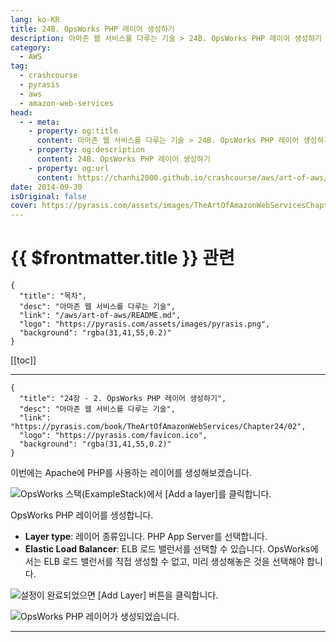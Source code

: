 ```yaml
---
lang: ko-KR
title: 24B. OpsWorks PHP 레이어 생성하기
description: 아마존 웹 서비스를 다루는 기술 > 24B. OpsWorks PHP 레이어 생성하기
category:
  - AWS
tag: 
  - crashcourse
  - pyrasis
  - aws 
  - amazon-web-services
head:
  - - meta:
    - property: og:title
      content: 아마존 웹 서비스를 다루는 기술 > 24B. OpsWorks PHP 레이어 생성하기
    - property: og:description
      content: 24B. OpsWorks PHP 레이어 생성하기
    - property: og:url
      content: https://chanhi2000.github.io/crashcourse/aws/art-of-aws/24B.html
date: 2014-09-30
isOriginal: false
cover: https://pyrasis.com/assets/images/TheArtOfAmazonWebServicesChapter24/9_.png
---
```


# {{ $frontmatter.title }} 관련

```component VPCard
{
  "title": "목차",
  "desc": "아마존 웹 서비스를 다루는 기술",
  "link": "/aws/art-of-aws/README.md",
  "logo": "https://pyrasis.com/assets/images/pyrasis.png",
  "background": "rgba(31,41,55,0.2)"
}
```

[[toc]]

---

```component VPCard
{
  "title": "24장 - 2. OpsWorks PHP 레이어 생성하기",
  "desc": "아마존 웹 서비스를 다루는 기술",
  "link": "https://pyrasis.com/book/TheArtOfAmazonWebServices/Chapter24/02",
  "logo": "https://pyrasis.com/favicon.ico",
  "background": "rgba(31,41,55,0.2)"
}
```

이번에는 Apache에 PHP를 사용하는 레이어를 생성해보겠습니다.

![OpsWorks 스택(`ExampleStack`)에서 <FontIcon icon="iconfont icon-select"/>`[Add a layer]`를 클릭합니다.](https://pyrasis.com/assets/images/TheArtOfAmazonWebServicesChapter24/9_.png)

OpsWorks PHP 레이어를 생성합니다.

- **Layer type**: 레이어 종류입니다. PHP App Server를 선택합니다.
- **Elastic Load Balancer**: ELB 로드 밸런서를 선택할 수 있습니다. OpsWorks에서는 ELB 로드 밸런서를 직접 생성할 수 없고, 미리 생성해놓은 것을 선택해야 합니다.

![설정이 완료되었으면 <FontIcon icon="iconfont icon-select"/>`[Add Layer]` 버튼을 클릭합니다.](https://pyrasis.com/assets/images/TheArtOfAmazonWebServicesChapter24/10_.png)

![OpsWorks PHP 레이어가 생성되었습니다.](https://pyrasis.com/assets/images/TheArtOfAmazonWebServicesChapter24/11_.png)

---
